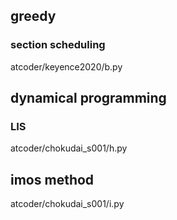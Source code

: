 ## greedy
### section scheduling
atcoder/keyence2020/b.py

## dynamical programming
### LIS
atcoder/chokudai_s001/h.py

## imos method
atcoder/chokudai_s001/i.py